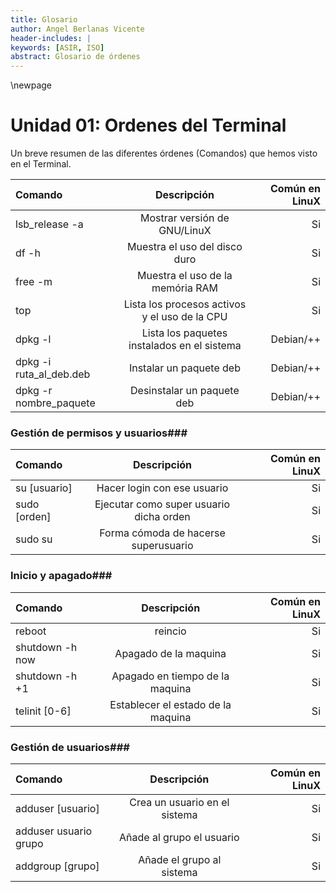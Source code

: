 ```yaml
---
title: Glosario
author: Angel Berlanas Vicente
header-includes: |
keywords: [ASIR, ISO]
abstract: Glosario de órdenes
---
```


\newpage
# Unidad 01: Ordenes del Terminal #

Un breve resumen de las diferentes órdenes (Comandos) que hemos visto en el Terminal.

| Comando | Descripción | Común en LinuX |
| :------|:------:|-------:|
| lsb_release -a | Mostrar versión de GNU/LinuX | Si |
| df -h | Muestra el uso del disco duro | Si |
| free -m | Muestra el uso de la memória RAM | Si|
| top | Lista los procesos activos y el uso de la CPU | Si |
| dpkg -l | Lista los paquetes instalados en el sistema | Debian/++ |
| dpkg -i ruta_al_deb.deb | Instalar un paquete deb | Debian/++ |
| dpkg -r nombre_paquete | Desinstalar un paquete deb | Debian/++ |

### Gestión de permisos y usuarios###

| Comando | Descripción | Común en LinuX |
| :------|:------:|-------:|
| su [usuario] | Hacer login con ese usuario | Si |
| sudo [orden] | Ejecutar como super usuario dicha orden | Si|
| sudo su | Forma cómoda de hacerse superusuario | Si |

### Inicio y apagado###

| Comando | Descripción | Común en LinuX |
| :------|:------:|-------:|
| reboot | reincio | Si |
| shutdown -h now | Apagado de la maquina | Si|
| shutdown -h +1 | Apagado en tiempo de la maquina | Si |
| telinit [0-6] | Establecer el estado de la maquina | Si|

### Gestión de usuarios###

| Comando | Descripción | Común en LinuX |
| :------|:------:|-------:|
| adduser [usuario] | Crea un usuario en el sistema | Si|
| adduser usuario grupo | Añade al grupo el usuario | Si|
| addgroup [grupo] | Añade el grupo al sistema | Si|
